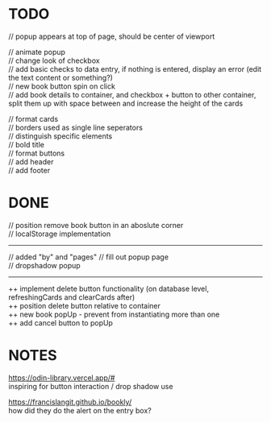 # TODO

// popup appears at top of page, should be center of viewport

// animate popup  
// change look of checkbox  
// add basic checks to data entry, if nothing is entered, display an error (edit the text content or something?)  
// new book button spin on click  
// add book details to container, and checkbox + button to other container, split them up with space between and increase the height of the cards

// format cards  
    // borders used as single line seperators    
    // distinguish specific elements    
        // bold title    
// format buttons    
// add header  
// add footer  


# DONE

// position remove book button in an aboslute corner  
// localStorage implementation    

---

// added "by" and "pages" 
// fill out popup page  
// dropshadow popup   

---

++ implement delete button functionality (on database level, refreshingCards and clearCards after)  
++ position delete button relative to container  
++ new book popUp - prevent from instantiating more than one    
++ add cancel button to popUp    

# NOTES

https://odin-library.vercel.app/#  
inspiring for button interaction / drop shadow use  

https://francislangit.github.io/bookly/  
how did they do the alert on the entry box?  